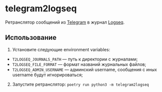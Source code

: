 # telegram2logseq

Ретранслятор сообщений из [Telegram](https://telegram.org) в журнал [Logseq](https://logseq.com/).

## Использование

1. Установите следующие environment variables:
* `T2LOGSEQ_JOURNALS_PATH` — путь к директории с журналами;
* `T2LOGSEQ_FILE_FORMAT` — формат названий журнальных файлов;
* `T2LOGSEQ_ADMIN_USERNAME` — админский username, сообщения с иных username будут игнорироваться;
2. Запустите ретранслятор: `poetry run python3 -m telegram2logseq`

